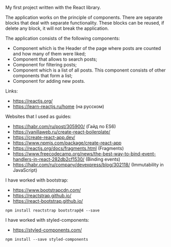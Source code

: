 My first project written with the React library. 

The application works on the principle of components. There are separate blocks that deal with separate functionality. These blocks can be reused, if delete any block, it will not break the application.  

The application consists of the following components:  
- Component which is the Header of the page where posts are counted and how many of them were liked;
- Component that allows to search posts;
- Component for filtering posts;
- Component which is a list of all posts. This component consists of other components that form a list;
- Component for adding new posts.
  
Links:
- https://reactjs.org/
- https://learn-reactjs.ru/home (на русском)

Websites that I used as guides:
- https://habr.com/ru/post/305900/ (Гайд по ES6)
- https://vanillaweb.ru/create-react-boilerplate/
- https://create-react-app.dev/
- https://www.npmjs.com/package/create-react-app
- https://reactjs.org/docs/fragments.html (Fragments)
- https://www.freecodecamp.org/news/the-best-way-to-bind-event-handlers-in-react-282db2cf1530/ (Binding events)
- https://habr.com/ru/company/devexpress/blog/302118/ (Immutability in JavaScript)

I have worked with bootstrap:
- https://www.bootstrapcdn.com/
- https://reactstrap.github.io/
- https://react-bootstrap.github.io/
```
npm install reactstrap bootstrap@4 --save
```

I have worked with styled-components:
- https://styled-components.com/
```
npm install --save styled-components
```